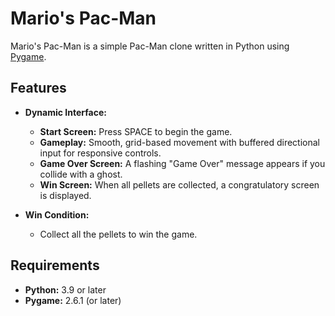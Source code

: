 # Mario's Pac-Man

Mario's Pac-Man is a simple Pac-Man clone written in Python using [Pygame](https://www.pygame.org/). 
## Features

- **Dynamic Interface:**  
  - **Start Screen:** Press SPACE to begin the game.  
  - **Gameplay:** Smooth, grid-based movement with buffered directional input for responsive controls.  
  - **Game Over Screen:** A flashing "Game Over" message appears if you collide with a ghost.  
  - **Win Screen:** When all pellets are collected, a congratulatory screen is displayed.
  
- **Win Condition:**  
  - Collect all the pellets to win the game.
  
## Requirements

- **Python:** 3.9 or later  
- **Pygame:** 2.6.1 (or later)

